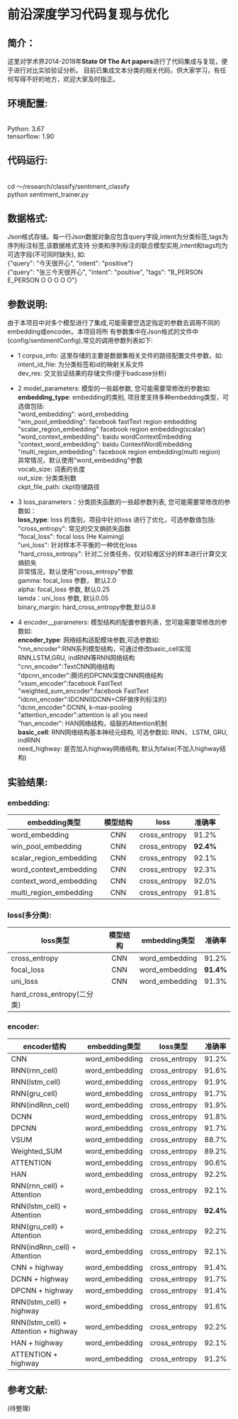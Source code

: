 # 前沿深度学习代码复现与优化

## 简介：
这里对学术界2014-2018年**State Of The Art papers**进行了代码集成与复现，便于进行对比实验验证分析。
目前已集成文本分类的相关代码，供大家学习，有任何写得不好的地方，欢迎大家及时指正。

## 环境配置:
<br/> Python:  3.67 </br>
tensorflow:  1.90

## 代码运行:
<br/> cd ～/research/classify/sentiment_classfy </br>
python sentiment_trainer.py

## 数据格式:
Json格式存储。每一行Json数据对象应包含query字段,intent为分类标签,tags为序列标注标签,该数据格式支持
分类和序列标注的联合模型实用,intent和tags均为可选字段(不可同时缺失), 如:  
{"query": "今天很开心", "intent": "positive"}   
{"query": "张三今天很开心", "intent": "positive", "tags": "B_PERSON E_PERSON O O O O O"}   

## 参数说明:
由于本项目中对多个模型进行了集成,可能需要您选定指定的参数去调用不同的embedding或encoder。本项目将所
有参数集中在Json格式的文件中(config/sentimentConfig),常见的调用参数列表如下:
* 1 corpus_info: 这里存储的主要是数据集相关文件的路径配置文件参数，如:      
             intent_id_file: 为分类标签和id的映射关系文件         
             dev_res: 交叉验证结果的存储文件(便于badcase分析)      
* 2 model_parameters: 模型的一些超参数, 您可能需要常修改的参数如:          
             **embedding_type**: embedding的类别, 项目里支持多种embedding类型，可选值包括:    
                      "word_embedding": word_embedding    
                      "win_pool_embedding": facebook fastText region embedding    
                      "scalar_region_embedding" facebook region embedding(scalar)   
                      "word_context_embedding": baidu wordContextEmbedding    
                      "context_word_embedding": baidu ContextWordEmbedding    
                      "multi_region_embedding": facebook region embedding(multi region)   
                      异常情况，默认使用"word_embedding"参数    
             vocab_size: 词表的长度  
             out_size: 分类类别数    
             ckpt_file_path: ckpt存储路径     
* 3 loss_parameters：分类损失函数的一些超参数列表, 您可能需要常修改的参数如：  
             **loss_type**: loss 的类别，项目中针对loss 进行了优化，可选参数值包括:    
                      "cross_entropy":  常见的交叉熵损失函数         
                      "focal_loss": focal loss (He Kaiming)          
                      "uni_loss": 针对样本不平衡的一种优化loss        
                      "hard_cross_entropy": 针对二分类任务，仅对较难区分的样本进行计算交叉熵损失       
                      异常情况，默认使用"cross_entropy"参数           
             gamma: focal_loss 参数， 默认2.0                
             alpha: focal_loss 参数, 默认0.25               
             lamda：uni_loss 参数, 默认0.05                
             binary_margin: hard_cross_entropy参数,默认0.8       

* 4 encoder__parameters: 模型结构的配置参数列表，您可能需要常修改的参数如:    
             **encoder_type**: 网络结构适配模块参数,可选参数如:    
                     "rnn_encoder":RNN系列模型结构，可通过修改basic_cell实现RNN,LSTM,GRU, indRNN等RNN网络结构        
                     "cnn_encoder":TextCNN网络结构                                         
                     "dpcnn_encoder":腾讯的DPCNN深度CNN网络结构                                     
                     "vsum_encoder":facebook FastText            
                     "weighted_sum_encoder":facebook FastText                        
                     "idcnn_encoder":IDCNN(IDCNN+CRF做序列标注的)        
                     "dcnn_encoder":DCNN, k-max-pooling         
                     "attention_encoder":attention is all you need                             
                     "han_encoder": HAN网络结构，级联的Attention机制      
             **basic_cell**: RNN网络结构基本神经元结构, 可选参数如: RNN， LSTM, GRU, indRNN            
             need_highway: 是否加入highway网络结构, 默认为false(不加入highway结构)       

## 实验结果:
### embedding:     

| embedding类型 | 模型结构 | loss | 准确率 |
| ---------  | :---------:   | :---------: | :---------: |
| word_embedding  | CNN | cross_entropy | 91.2%  |
| win_pool_embedding | CNN | cross_entropy | **92.4%** |
| scalar_region_embedding | CNN | cross_entropy | 92.1% |
| word_context_embedding | CNN | cross_entropy | 92.3% |
| context_word_embedding | CNN | cross_entropy | 92.0% |
| multi_region_embedding | CNN | cross_entropy | 91.8% |

###  loss(多分类):
| loss类型 | 模型结构 | embedding类型 | 准确率 |
| --------- | :---------: | :----------: | :----------: |
| cross_entropy | CNN | word_embedding | 91.2% |
| focal_loss | CNN | word_embedding | **91.4%** |
| uni_loss | CNN | word_embedding | 91.3% |
| hard_cross_entropy(二分类) | | | |

### encoder:
| encoder结构 | embedding类型 | loss类型 | 准确率 |
| --------- | :---------: | :----------: | :----------: |
| CNN | word_embedding | cross_entropy | 91.2% |
| RNN(rnn_cell) | word_embedding | cross_entropy | 91.6% |
| RNN(lstm_cell) | word_embedding | cross_entropy | 91.9% |
| RNN(gru_cell) | word_embedding | cross_entropy | 91.7% |
| RNN(indRnn_cell) | word_embedding | cross_entropy | 91.9% |
| DCNN | word_embedding | cross_entropy | 91.8% |
| DPCNN | word_embedding | cross_entropy | 91.7% |
| VSUM | word_embedding | cross_entropy | 88.7% |
| Weighted_SUM | word_embedding | cross_entropy | 89.2% |
| ATTENTION | word_embedding | cross_entropy | 90.6% |
| HAN | word_embedding | cross_entropy | 92.2% |
| RNN(rnn_cell) + Attention | word_embedding | cross_entropy | 92.1% |
| RNN(lstm_cell) + Attention | word_embedding | cross_entropy | **92.4%** |
| RNN(gru_cell) + Attention | word_embedding | cross_entropy | 92.2% |
| RNN(indRnn_cell) + Attention | word_embedding | cross_entropy | 92.1% |
| CNN + highway | word_embedding | cross_entropy | 91.4% |
| DCNN + highway | word_embedding | cross_entropy | 91.7% |
| DPCNN + highway | word_embedding | cross_entropy | 91.4% |
| RNN(lstm_cell) + highway | word_embedding | cross_entropy | 91.6% |
| RNN(lstm_cell) + Attention + highway | word_embedding | cross_entropy | 92.2% |
| HAN + highway | word_embedding | cross_entropy | 92.1% |
| ATTENTION + highway | word_embedding | cross_entropy | 91.2% |

## 参考文献:
(待整理)
